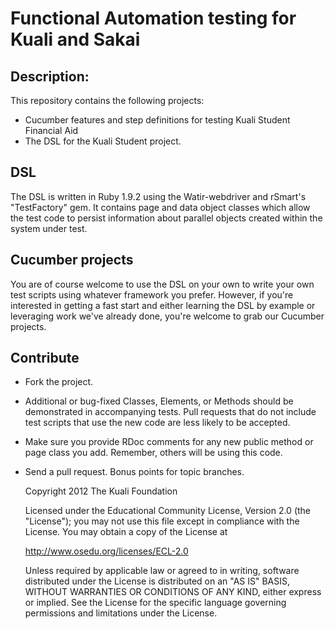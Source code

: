 # Functional Automation testing for Kuali and Sakai

## Description:

This repository contains the following projects:

- Cucumber features and step definitions for testing Kuali Student Financial Aid
- The DSL for the Kuali Student project.

## DSL

The DSL is written in Ruby 1.9.2 using the Watir-webdriver and rSmart's "TestFactory" gem. It contains page and data object classes which allow the test code to persist information about parallel objects created within the system under test.

## Cucumber projects

You are of course welcome to use the DSL on your own to write your own test scripts using whatever framework you prefer. However, if you're interested in getting a fast start and either learning the DSL by example or leveraging work we've already done, you're welcome to grab our Cucumber projects.

## Contribute

* Fork the project.
* Additional or bug-fixed Classes, Elements, or Methods should be demonstrated in accompanying tests. Pull requests that do not include test scripts that use the new code are less likely to be accepted.
* Make sure you provide RDoc comments for any new public method or page class you add. Remember, others will be using this code.
* Send a pull request. Bonus points for topic branches.

	Copyright 2012 The Kuali Foundation

	Licensed under the Educational Community License, Version 2.0 (the "License");
	you may	not use this file except in compliance with the License.
	You may obtain a copy of the License at

    http://www.osedu.org/licenses/ECL-2.0

	Unless required by applicable law or agreed to in writing,
	software distributed under the License is distributed on an "AS IS"
	BASIS, WITHOUT WARRANTIES OR CONDITIONS OF ANY KIND, either express
	or implied. See the License for the specific language governing
	permissions and limitations under the License.

